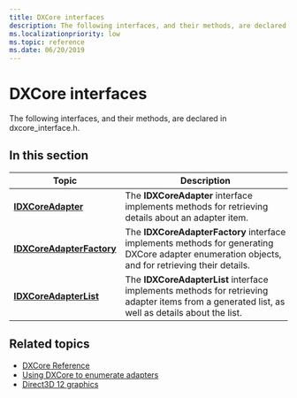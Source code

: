 ```yaml
---
title: DXCore interfaces
description: The following interfaces, and their methods, are declared in dxcore_interface.h.
ms.localizationpriority: low
ms.topic: reference
ms.date: 06/20/2019
---
```


# DXCore interfaces

The following interfaces, and their methods, are declared in dxcore_interface.h.

## In this section

| Topic | Description |
|-|-|
| [**IDXCoreAdapter**](/windows/win32/api/dxcore_interface/nn-dxcore_interface-idxcoreadapter) | The **IDXCoreAdapter** interface implements methods for retrieving details about an adapter item. |
| [**IDXCoreAdapterFactory**](/windows/win32/api/dxcore_interface/nn-dxcore_interface-idxcoreadapterfactory) | The **IDXCoreAdapterFactory** interface implements methods for generating DXCore adapter enumeration objects, and for retrieving their details. |
| [**IDXCoreAdapterList**](/windows/win32/api/dxcore_interface/nn-dxcore_interface-idxcoreadapterlist) | The **IDXCoreAdapterList** interface implements methods for retrieving adapter items from a generated list, as well as details about the list. |

## Related topics

* [DXCore Reference](/windows/win32/dxcore/dxcore-reference)
* [Using DXCore to enumerate adapters](/windows/win32/dxcore/dxcore-enum-adapters)
* [Direct3D 12 graphics](/windows/win32/direct3d12/direct3d-12-graphics)